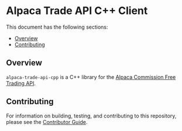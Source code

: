# Alpaca Trade API C++ Client

This document has the following sections:

- [Overview](#overview)
- [Contributing](#contributing)

## Overview

`alpaca-trade-api-cpp` is a C++ library for the [Alpaca Commission Free Trading API](https://alpaca.markets).

## Contributing

For information on building, testing, and contributing to this repository, please see the [Contributor Guide](./CONTRIBUTING.md).